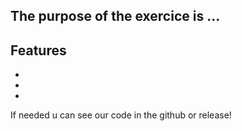 The purpose of the exercice is ...
---
Features
- 
- 
- 
- 

If needed u can see our code in the github or release!
